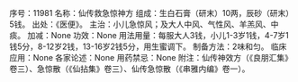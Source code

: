 序号：11981
名称：仙传救急惊神方
组成：生白石膏（研末）10两，辰砂（研末）5钱。
出处：《医便》。
主治：小儿急惊风；及大人中风、气性风、羊羔风、中痰。
加减：None
功效：None
用法用量：每服大人3钱，小儿1-3岁1钱，4-7岁1钱5分，8-12岁2钱，13-16岁2钱5分，用生蜜调下。
制备方法：2味和匀。
临床应用：None
各家论述：None
用药禁忌：None
附注：仙传神效方（《良朋汇集》卷三）、急惊散（《仙拈集》卷三）、仙传急惊散（《串雅内编》卷一）。
